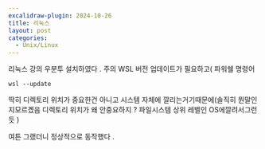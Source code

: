 ```yaml
---
excalidraw-plugin: 2024-10-26
title: 리눅스
layout: post
categories:
  - Unix/Linux
---
```


리눅스 강의 
우분투 설치하였다 . 
주의 WSL  버전 업데이트가 필요하고(
파워쉘 명령어 
```
wsl --update

```

딱히 디렉토리 위치가 중요한건 아니고
시스템 자체에 깔리는거기때문에(솔직히 뭔말인지모르곘음 디렉토리 위치가 왜 안중요하지 ? 파일시스템 상위 레벨인 OS에깔려서그런듯  )

여튼 그랬더니 정상적으로 동작했다 . 
